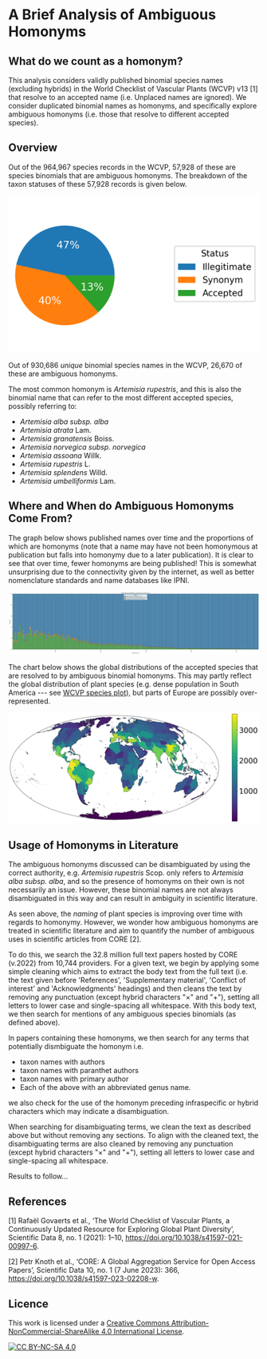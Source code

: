 # A Brief Analysis of Ambiguous Homonyms

## What do we count as a homonym?

This analysis considers validly published binomial species names (excluding hybrids) in the World Checklist of Vascular Plants (WCVP) v13 [1] that
resolve to an accepted name (i.e. Unplaced names are ignored). We consider duplicated binomial names as homonyms, and specifically explore ambiguous
homonyms (i.e. those that resolve to different accepted species).

## Overview

Out of the 964,967 species records in the WCVP, 57,928 of these are species binomials that are ambiguous homonyms. The breakdown of the taxon statuses
of these 57,928 records is given below.

![ambiguous_homonyms_taxon_status_pie_chart.png](taxonomy_inputs%2Foutputs%2Fplots%2Fambiguous_homonyms_taxon_status_pie_chart.png)

Out of 930,686 *unique* binomial species names in the WCVP, 26,670 of these are ambiguous homonyms.

The most common homonym is *Artemisia rupestris*, and this is also
the binomial name that can refer to the most different accepted species, possibly referring to:

- *Artemisia alba subsp. alba*
- *Artemisia atrata* Lam.
- *Artemisia granatensis* Boiss.
- *Artemisia norvegica subsp. norvegica*
- *Artemisia assoana* Willk.
- *Artemisia rupestris* L.
- *Artemisia splendens* Willd.
- *Artemisia umbelliformis* Lam.

## Where and When do Ambiguous Homonyms Come From?

The graph below shows published names over time and the proportions of which are homonyms (note that a name may have not been homonymous at
publication but falls into homonymy due to a later publication). It is clear to see that over time, fewer homonyms are being published! This is
somewhat unsurprising due to the connectivity given by the internet, as well as better nomenclature standards and name databases like IPNI.

![WCVP Species Publications and Homonym Occurrence_normalized.jpg](taxonomy_inputs%2Foutputs%2Fplots%2FWCVP%20Species%20Publications%20and%20Homonym%20Occurrence_normalized.jpg)

The chart below shows the global distributions of the accepted species that are resolved to by ambiguous binomial homonyms. This may partly reflect
the global distribution of plant species (e.g. dense population in South America ---
see [WCVP species plot](https://github.com/alrichardbollans/wcvpy/blob/main/wcvpy/wcvp_download/unit_tests/test_outputs/all_species_native_distribution.jpg)),
but parts of Europe are possibly over-represented.

![ambiguous_homonyms_dists.jpg](taxonomy_inputs%2Foutputs%2Fplots%2Fambiguous_homonyms_dists.jpg)

## Usage of Homonyms in Literature

The ambiguous homonyms discussed can be disambiguated by using the correct authority, e.g. *Artemisia rupestris* Scop. only refers to
*Artemisia alba subsp. alba*, and so the presence of homonyms on their own is not necessarily an issue. However, these binomial names are not
always disambiguated in this way and can result in ambiguity in scientific literature.

As seen above, the *naming* of plant species is improving over time with regards to homonymy. However, we wonder how ambiguous homonyms are treated in
scientific literature and aim to quantify the number of ambiguous uses in scientific articles from CORE [2].

To do this, we search the 32.8 million full text papers hosted by CORE (v.2022) from 10,744 providers. For a given text, we begin by applying some
simple
cleaning which aims to extract the body text from the full text (i.e. the text given before 'References', 'Supplementary material', 'Conflict of
interest' and 'Acknowledgments' headings) and then cleans the text by removing any punctuation (except hybrid characters "×" and "+"), setting all
letters to lower case and single-spacing all whitespace. With this body text, we then search for mentions of any ambiguous species binomials (as
defined above).

In papers containing these homonyms, we then search for any terms that potentially dismbiguate the homonym i.e.

- taxon names with authors
- taxon names with paranthet authors
- taxon names with primary author
- Each of the above with an abbreviated genus name.

we also check for the use of the homonym preceding infraspecific or hybrid characters which may indicate a disambiguation.

When searching for disambiguating terms, we clean the text as described above but without removing any sections. To align with the cleaned
text, the disambiguating terms are also cleaned by removing any punctuation (except hybrid characters "×" and "+"), setting all
letters to lower case and single-spacing all whitespace.

Results to follow...

## References

[1] Rafaël Govaerts et al., ‘The World Checklist of Vascular Plants, a Continuously Updated Resource for Exploring Global Plant Diversity’, Scientific
Data 8, no. 1 (2021): 1–10, https://doi.org/10.1038/s41597-021-00997-6.

[2] Petr Knoth et al., ‘CORE: A Global Aggregation Service for Open Access Papers’, Scientific Data 10, no. 1 (7 June 2023):
366, https://doi.org/10.1038/s41597-023-02208-w.

## Licence

This work is licensed under a
[Creative Commons Attribution-NonCommercial-ShareAlike 4.0 International License][cc-by-nc-sa].

[![CC BY-NC-SA 4.0][cc-by-nc-sa-image]][cc-by-nc-sa]

[cc-by-nc-sa]: http://creativecommons.org/licenses/by-nc-sa/4.0/

[cc-by-nc-sa-image]: https://licensebuttons.net/l/by-nc-sa/4.0/88x31.png

[cc-by-nc-sa-shield]: https://img.shields.io/badge/License-CC%20BY--NC--SA%204.0-lightgrey.svg